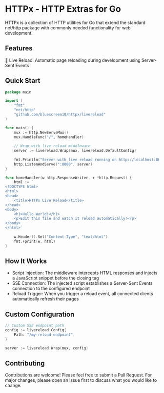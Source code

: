# HTTPx - HTTP Extras for Go
HTTPx is a collection of HTTP utilities for Go that extend the standard net/http package with commonly needed functionality for web development.

## Features
🔄 Live Reload: Automatic page reloading during development using Server-Sent Events

## Quick Start
```go
package main

import (
    "fmt"
    "net/http"
    "github.com/bluescreen10/httpx/livereload"
)

func main() {
    mux := http.NewServeMux()
    mux.HandleFunc("/", homeHandler)
    
    // Wrap with live reload middleware
    server := livereload.Wrap(mux, livereload.DefaultConfig)
    
    fmt.Println("Server with live reload running on http://localhost:8080")
    http.ListenAndServe(":8080", server)
}

func homeHandler(w http.ResponseWriter, r *http.Request) {
    html := `
<!DOCTYPE html>
<html>
<head>
    <title>HTTPx Live Reload</title>
</head>
<body>
    <h1>Hello World!</h1>
    <p>Edit this file and watch it reload automatically!</p>
</body>
</html>`
    
    w.Header().Set("Content-Type", "text/html")
    fmt.Fprint(w, html)
}
```

## How It Works
* Script Injection: The middleware intercepts HTML responses and injects a JavaScript snippet before the closing </body> tag
* SSE Connection: The injected script establishes a Server-Sent Events connection to the configured endpoint
* Reload Trigger: When you trigger a reload event, all connected clients automatically refresh their pages

## Custom Configuration
```go
// Custom SSE endpoint path
config := livereload.Config{
    Path: "/my-reload-endpoint",
}

server := livereload.Wrap(mux, config)
```

## Contributing
Contributions are welcome! Please feel free to submit a Pull Request. For major changes, please open an issue first to discuss what you would like to change.
